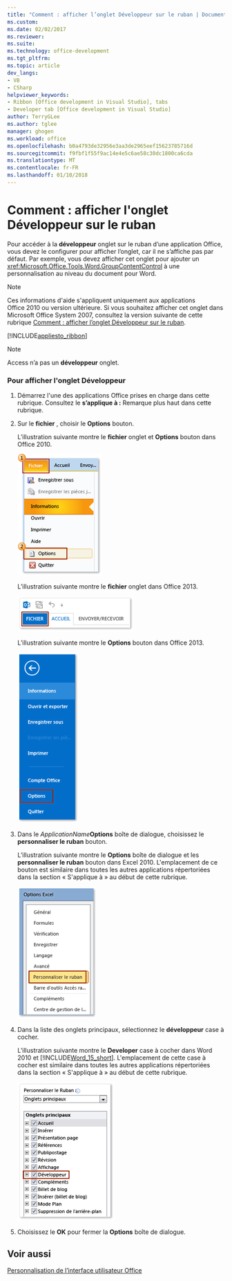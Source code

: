 ```yaml
---
title: "Comment : afficher l’onglet Développeur sur le ruban | Documents Microsoft"
ms.custom: 
ms.date: 02/02/2017
ms.reviewer: 
ms.suite: 
ms.technology: office-development
ms.tgt_pltfrm: 
ms.topic: article
dev_langs:
- VB
- CSharp
helpviewer_keywords:
- Ribbon [Office development in Visual Studio], tabs
- Developer tab [Office development in Visual Studio]
author: TerryGLee
ms.author: tglee
manager: ghogen
ms.workload: office
ms.openlocfilehash: b0a4793de32956e3aa3de2965eef15623785716d
ms.sourcegitcommit: f9fbf1f55f9ac14e4e5c6ae58c30dc1800ca6cda
ms.translationtype: MT
ms.contentlocale: fr-FR
ms.lasthandoff: 01/10/2018
---
```

# <a name="how-to-show-the-developer-tab-on-the-ribbon"></a>Comment : afficher l'onglet Développeur sur le ruban
  Pour accéder à la **développeur** onglet sur le ruban d’une application Office, vous devez le configurer pour afficher l’onglet, car il ne s’affiche pas par défaut. Par exemple, vous devez afficher cet onglet pour ajouter un <xref:Microsoft.Office.Tools.Word.GroupContentControl> à une personnalisation au niveau du document pour Word.  
  
> [!NOTE]  
>  Ces informations d'aide s'appliquent uniquement aux applications Office 2010 ou version ultérieure. Si vous souhaitez afficher cet onglet dans Microsoft Office System 2007, consultez la version suivante de cette rubrique [Comment : afficher l’onglet Développeur sur le ruban](http://msdn.microsoft.com/library/bb608625(v=vs.90).aspx).  
  
 [!INCLUDE[appliesto_ribbon](../vsto/includes/appliesto-ribbon-md.md)]  
  
> [!NOTE]  
>  Access n’a pas un **développeur** onglet.  
  
### <a name="to-show-the-developer-tab"></a>Pour afficher l'onglet Développeur  
  
1.  Démarrez l'une des applications Office prises en charge dans cette rubrique. Consultez le **s’applique à :** Remarque plus haut dans cette rubrique.  
  
2.  Sur le **fichier** , choisir le **Options** bouton.  
  
     L’illustration suivante montre le **fichier** onglet et **Options** bouton dans Office 2010.  
  
     ![Choisir un fichier, Options dans Outlook 2010](../vsto/media/vsto-office-file-tab.png "vous choisissez Fichier, Options dans Outlook 2010")  
  
     L’illustration suivante montre le **fichier** onglet dans Office 2013.  
  
     ![L’onglet fichier dans Outlook 2013](../vsto/media/vsto-office2013-filetab.png "onglet du fichier dans Outlook 2013")  
  
     L’illustration suivante montre le **Options** bouton dans Office 2013.  
  
     ![Le bouton Options dans Outlook 2013 Preview](../vsto/media/vsto-office2013-optionsbutton.png "bouton Options dans Outlook 2013 Preview")  
  
3.  Dans le *ApplicationName***Options** boîte de dialogue, choisissez le **personnaliser le ruban** bouton.  
  
     L’illustration suivante montre le **Options** boîte de dialogue et les **personnaliser le ruban** bouton dans Excel 2010. L'emplacement de ce bouton est similaire dans toutes les autres applications répertoriées dans la section « S'applique à » au début de cette rubrique.  
  
     ![Bouton Personnaliser le ruban](../vsto/media/vsto-office2010-customizeribbonbutton.png "bouton le personnaliser le ruban")  
  
4.  Dans la liste des onglets principaux, sélectionnez le **développeur** case à cocher.  
  
     L’illustration suivante montre le **Developer** case à cocher dans Word 2010 et [!INCLUDE[Word_15_short](../vsto/includes/word-15-short-md.md)]. L'emplacement de cette case à cocher est similaire dans toutes les autres applications répertoriées dans la section « S'applique à » au début de cette rubrique.  
  
     ![La case à cocher développeur dans la boîte de dialogue Options Word](../vsto/media/vsto-office2010-developercheckbox.png "développeur la case à cocher dans la boîte de dialogue Options Word")  
  
5.  Choisissez le **OK** pour fermer la **Options** boîte de dialogue.  
  
## <a name="see-also"></a>Voir aussi  
 [Personnalisation de l’interface utilisateur Office](../vsto/office-ui-customization.md)  
  
  